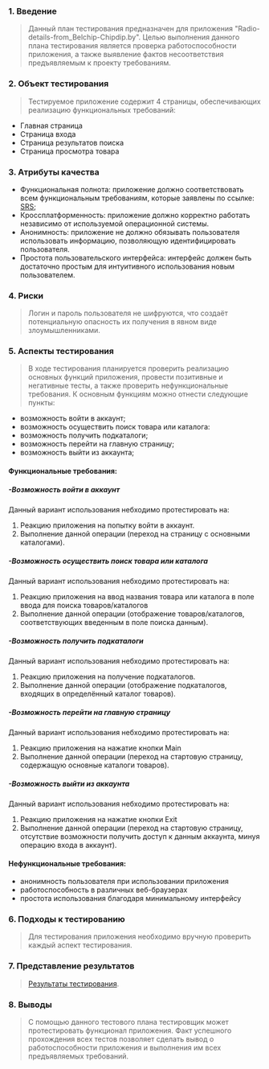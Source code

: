 ### 1. Введение
> Данный план тестирования предназначен для приложения "Radio-details-from_Belchip-Chipdip.by". Целью выполнения данного плана 
тестирования является проверка работоспособности приложения, а также выявление фактов несоответствия 
предъявляемым к проекту требованиям.
### 2. Объект тестирования
> Тестируемое приложение содержит 4 страницы, обеспечивающих реализацию функциональных требований:
 - Главная страница
 - Страница входа
 - Страница результатов поиска
 - Страница просмотра товара
### 3. Атрибуты качества
- Функциональная полнота: приложение должно соответствовать всем функциональным требованиям,
которые заявлены по ссылке: [SRS](https://github.com/NikMsh/Radio-details-from_Belchip-Chipdip.by/blob/master/Project%20Documentation/SRS(RU).md#3.1);
- Кроссплатформенность: приложение должно корректно работать независимо от используемой операционной
системы.
- Анонимность: приложение не должно обязывать пользователя использовать информацию, позволяющую идентифицировать пользователя.
- Простота пользовательского интерфейса: интерфейс должен быть достаточно простым для интуитивного
использования новым пользователем.
### 4. Риски
> Логин и пароль пользователя не шифруются, что создаёт потенциальную опасность их получения в явном виде злоумышленниками.
### 5. Аспекты тестирования
> В ходе тестирования планируется проверить реализацию основных функций приложения, провести позитивные
и негативные тесты, а также проверить нефункциональные требования. К основным функциям можно отнести
следующие пункты:

- возможность войти в аккаунт;
- возможность осуществить поиск товара или каталога:
- возможность получить подкаталоги;
- возможность перейти на главную страницу;
- возможность выйти из аккаунта;

#### Функциональные требования:

##### -Возможность войти в аккаунт
Данный вариант использования небходимо протестировать на:
1. Реакцию приложения на попытку войти в аккаунт.
2. Выполнение данной операции (переход на страницу с основными каталогами).

##### -Возможность осуществить поиск товара или каталога
Данный вариант использования небходимо протестировать на:
1. Реакцию приложения на ввод названия товара или каталога в поле ввода для поиска товаров/каталогов
2. Выполнение данной операции (отображение товаров/каталогов, соответствующих введенным в поле поиска данным).

##### -Возможность получить подкаталоги
Данный вариант использования небходимо протестировать на:
1. Реакцию приложения на получение подкаталогов.
2. Выполнение данной операции (отображение подкаталогов, входящих в определённый каталог товаров).

##### -Возможность перейти на главную страницу
Данный вариант использования небходимо протестировать на:
1. Реакцию приложения на нажатие кнопки Main
2. Выполнение данной операции (переход на стартовую страницу, содержащую основные каталоги товаров).

##### -Возможность выйти из аккаунта
Данный вариант использования небходимо протестировать на:
1. Реакцию приложения на нажатие кнопки Exit
2. Выполнение данной операции (переход на стартовую страницу, отсутствие возможности получить
доступ к данным аккаунта, минуя операцию входа в аккаунт).

#### Нефункциональные требования:
- анонимность пользователя при использовании приложения
- работоспособность в различных веб-браузерах
- простота использования благодаря минимальному интерфейсу

### 6. Подходы к тестированию
> Для тестирования приложения необходимо вручную проверить каждый аспект тестирования.

### 7. Представление результатов
> [Результаты тестирования](https://github.com/NikMsh/Radio-details-from_Belchip-Chipdip.by/blob/master/Project%20Documentation/testing/testRes.md).

### 8. Выводы
> С помощью данного тестового плана тестировщик может протестировать функционал приложения.
Факт успешного прохождения всех тестов позволяет сделать вывод о работоспособности приложения
и выполнения им всех предъявляемых требований.
